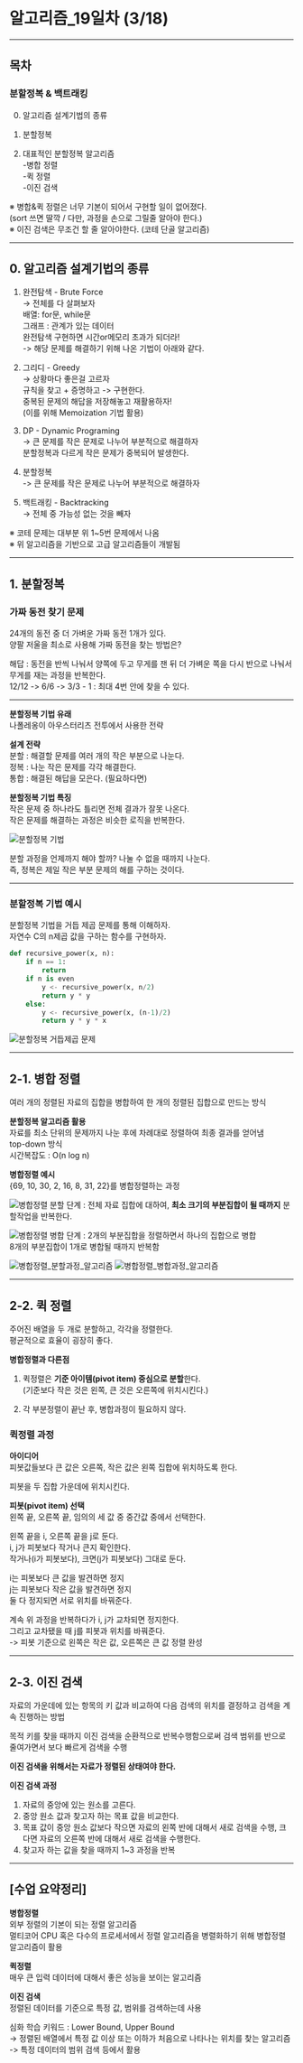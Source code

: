 # **알고리즘_19일차** (3/18)

---

## **목차**
### **분할정복 & 백트래킹**

0. 알고리즘 설계기법의 종류

1. 분할정복

2. 대표적인 분할정복 알고리즘  
-병합 정렬  
-퀵 정렬  
-이진 검색

※ 병합&퀵 정렬은 너무 기본이 되어서 구현할 일이 없어졌다.   
(sort 쓰면 딸깍 / 다만, 과정을 손으로 그릴줄 알아야 한다.)  
※ 이진 검색은 무조건 할 줄 알아야한다. (코테 단골 알고리즘)

---

## **0. 알고리즘 설계기법의 종류**  

1. 완전탐색 - Brute Force  
-> 전체를 다 살펴보자  
배열: for문, while문  
그래프 : 관계가 있는 데이터  
완전탐색 구현하면 시간or메모리 초과가 되더라!  
-> 해당 문제를 해결하기 위해 나온 기법이 아래와 같다.  

2. 그리디 - Greedy   
-> 상황마다 좋은걸 고르자  
규칙을 찾고 + 증명하고 -> 구현한다.  
중복된 문제의 해답을 저장해놓고 재활용하자!  
(이를 위해 Memoization 기법 활용)

3. DP - Dynamic Programing  
-> 큰 문제를 작은 문제로 나누어 부분적으로 해결하자   
분할정복과 다르게 작은 문제가 중복되어 발생한다.  

4. 분할정복  
-> 큰 문제를 작은 문제로 나누어 부분적으로 해결하자  

5. 백트래킹 - Backtracking  
-> 전체 중 가능성 없는 것을 빼자

※ 코테 문제는 대부분 위 1~5번 문제에서 나옴  
※ 위 알고리즘을 기반으로 고급 알고리즘들이 개발됨  

---

## **1. 분할정복**

### 가짜 동전 찾기 문제  
24개의 동전 중 더 가벼운 가짜 동전 1개가 있다.  
양팔 저울을 최소로 사용해 가짜 동전을 찾는 방법은?  

해답 : 동전을 반씩 나눠서 양쪽에 두고 무게를 잰 뒤 더 가벼운 쪽을 다시 반으로 나눠서 무게를 재는 과정을 반복한다.  
12/12 -> 6/6 -> 3/3 - 1 : 최대 4번 안에 찾을 수 있다. 

---

**분할정복 기법 유래**  
나폴레옹이 아우스터리츠 전투에서 사용한 전략  

**설계 전략**  
분할 : 해결할 문제를 여러 개의 작은 부분으로 나눈다.  
정복 : 나눈 작은 문제를 각각 해결한다.  
통합 : 해결된 해답을 모은다. (필요하다면)   

**분할정복 기법 특징**  
작은 문제 중 하나라도 틀리면 전체 결과가 잘못 나온다.  
작은 문제를 해결하는 과정은 비슷한 로직을 반복한다.   

![분할정복 기법](./img/분할정복기법.png)

분할 과정을 언제까지 해야 할까? 나눌 수 없을 때까지 나눈다.  
즉, 정복은 제일 작은 부분 문제의 해를 구하는 것이다.  

---

### 분할정복 기법 예시  
분할정복 기법을 거듭 제곱 문제를 통해 이해하자.  
자연수 C의 n제곱 값을 구하는 함수를 구현하자.  

```python
def recursive_power(x, n):
    if n == 1:
        return
    if n is even
        y <- recursive_power(x, n/2)
        return y * y
    else:
        y <- recursive_power(x, (n-1)/2)
        return y * y * x
```
![분할정복 거듭제곱 문제](./img/분할정복_거듭제곱.png)

---

## **2-1. 병합 정렬**
여러 개의 정렬된 자료의 집합을 병합하여 한 개의 정렬된 집합으로 만드는 방식  

**분할정복 알고리즘 활용**  
자료를 최소 단위의 문제까지 나눈 후에 차례대로 정렬하여 최종 결과를 얻어냄  
top-down 방식    
시간복잡도 : O(n log n)
  
**병합정렬 예시**  
{69, 10, 30, 2, 16, 8, 31, 22}를 병합정렬하는 과정 

![병합정렬](./img/병합정렬1.png)
분할 단계 : 전체 자료 집합에 대하여, **최소 크기의 부분집합이 될 때까지** 분할작업을 반복한다.  

![병합정렬](./img/병합정렬2.png)
병합 단계 : 2개의 부분집합을 정렬하면서 하나의 집합으로 병합  
8개의 부분집합이 1개로 병합될 때까지 반복함  


![병합정렬_분할과정_알고리즘](./img/병합정렬_알고리즘1.png)
![병합정렬_병합과정_알고리즘](./img/병합정렬_알고리즘2.png)

---

## **2-2. 퀵 정렬**  
주어진 배열을 두 개로 분할하고, 각각을 정렬한다.  
평균적으로 효율이 굉장히 좋다.

**병합정렬과 다른점**  
1. 퀵정렬은 **기준 아이템(pivot item) 중심으로 분할**한다.  
(기준보다 작은 것은 왼쪽, 큰 것은 오른쪽에 위치시킨다.)

2. 각 부분정렬이 끝난 후, 병합과정이 필요하지 않다.  


### 퀵정렬 과정

**아이디어**  
피봇값들보다 큰 값은 오른쪽, 작은 값은 왼쪽 집합에 위치하도록 한다.  

피봇을 두 집합 가운데에 위치시킨다.  

**피봇(pivot item) 선택**  
왼쪽 끝, 오른쪽 끝, 임의의 세 값 중 중간값 중에서 선택한다.  

왼쪽 끝을 i, 오른쪽 끝을 j로 둔다.  
i, j가 피봇보다 작거나 큰지 확인한다.  
작거나(i가 피봇보다), 크면(j가 피봇보다) 그대로 둔다.  

i는 피봇보다 큰 값을 발견하면 정지  
j는 피봇보다 작은 값을 발견하면 정지  
둘 다 정지되면 서로 위치를 바꿔준다.  

계속 위 과정을 반복하다가 i, j가 교차되면 정지한다.  
그리고 교차됐을 때 j를 피봇과 위치를 바꿔준다.  
-> 피봇 기준으로 왼쪽은 작은 값, 오른쪽은 큰 값 정렬 완성  

---

## **2-3. 이진 검색**  
자료의 가운데에 있는 항목의 키 값과 비교하여 다음 검색의 위치를 결정하고 검색을 계속 진행하는 방법  

목적 키를 찾을 때까지 이진 검색을 순환적으로 반복수행함으로써 검색 범위를 반으로 줄여가면서 보다 빠르게 검색을 수행  

**이진 검색을 위해서는 자료가 정렬된 상태여야 한다.**  

**이진 검색 과정**  
1. 자료의 중앙에 있는 원소를 고른다.  
2. 중앙 원소 값과 찾고자 하는 목표 값을 비교한다.
3. 목표 값이 중앙 원소 값보다 작으면 자료의 왼쪽 반에 대해서 새로 검색을 수행, 크다면 자료의 오른쪽 반에 대해서 새로 검색을 수행한다.  
4. 찾고자 하는 값을 찾을 때까지 1~3 과정을 반복

---

## [수업 요약정리]  

**병합정렬**  
외부 정렬의 기본이 되는 정렬 알고리즘  
멀티코어 CPU 혹은 다수의 프로세서에서 정렬 알고리즘을 병렬화하기 위해 병합정렬 알고리즘이 활용  

**퀵정렬**  
매우 큰 입력 데이터에 대해서 좋은 성능을 보이는 알고리즘  

**이진 검색**  
정렬된 데이터를 기준으로 특정 값, 범위를 검색하는데 사용  

심화 학습 키워드 : Lower Bound, Upper Bound  
-> 정렬된 배열에서 특정 값 이상 또는 이하가 처음으로 나타나는 위치를 찾는 알고리즘  
-> 특정 데이터의 범위 검색 등에서 활용  





